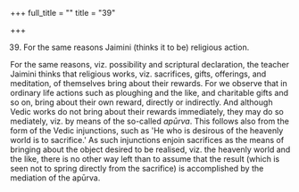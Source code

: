 +++
full_title = ""
title = "39"

+++


39. For the same reasons Jaimini (thinks it to be) religious action.

For the same reasons, viz. possibility and scriptural declaration, the teacher Jaimini thinks that religious works, viz. sacrifices, gifts, offerings, and meditation, of themselves bring about their rewards. For we observe that in ordinary life actions such as ploughing and the like, and charitable gifts and so on, bring about their own reward, directly or indirectly. And although Vedic works do not bring about their rewards immediately, they may do so mediately, viz. by means of the so-called _apūrva_. This follows also from the form of the Vedic injunctions, such as 'He who is desirous of the heavenly world is to sacrifice.' As such injunctions enjoin sacrifices as the means of bringing about the object desired to be realised, viz. the heavenly world and the like, there is no other way left than to assume that the result (which is seen not to spring directly from the sacrifice) is accomplished by the mediation of the apūrva.

